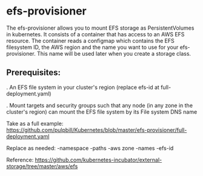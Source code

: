 # efs-provisioner 

The efs-provisioner allows you to mount EFS storage as PersistentVolumes in kubernetes. It consists of a container that has access to an AWS EFS resource. The container reads a configmap which contains the EFS filesystem ID, the AWS region and the name you want to use for your efs-provisioner. This name will be used later when you create a storage class.

## Prerequisites:
. An EFS file system in your cluster's region (replace efs-id at full-deployment.yaml)

. Mount targets and security groups such that any node (in any zone in the cluster's region) can mount the EFS file system by its File system DNS name

Take as a full example: https://github.com/pulpbill/Kubernetes/blob/master/efs-provisioner/full-deployment.yaml 

Replace as needed:
-namespace
-paths
-aws zone
-names
-efs-id

Reference: https://github.com/kubernetes-incubator/external-storage/tree/master/aws/efs
